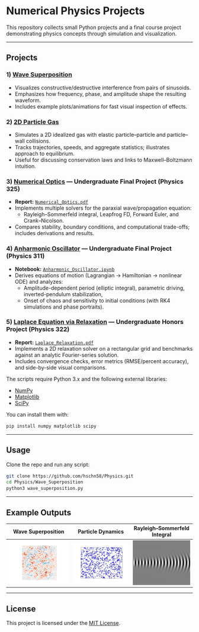 # Numerical Physics Projects

This repository collects small Python projects and a final course project demonstrating physics concepts through simulation and visualization.

---
## Projects

### 1) [Wave Superposition](Wave_Superposition)
- Visualizes constructive/destructive interference from pairs of sinusoids.
- Emphasizes how frequency, phase, and amplitude shape the resulting waveform.
- Includes example plots/animations for fast visual inspection of effects.

### 2) [2D Particle Gas](Particle_Dynamics)
- Simulates a 2D idealized gas with elastic particle–particle and particle–wall collisions.
- Tracks trajectories, speeds, and aggregate statistics; illustrates approach to equilibrium.
- Useful for discussing conservation laws and links to Maxwell–Boltzmann intuition.

### 3) [Numerical Optics](Numerical_Optics) — Undergraduate Final Project (Physics 325)
- **Report:** [`Numerical_Optics.pdf`](Numerical_Optics/Numerical_Optics.pdf)  
- Implements multiple solvers for the paraxial wave/propagation equation:
  - Rayleigh–Sommerfeld integral, Leapfrog FD, Forward Euler, and Crank–Nicolson.
- Compares stability, boundary conditions, and computational trade-offs; includes derivations and results.

### 4) [Anharmonic Oscillator](Anharmonic_Oscillator) — Undergraduate Final Project (Physics 311)
- **Notebook:** [`Anharmonic_Oscillator.ipynb`](Anharmonic_Oscillator/Anharmonic_Oscillator.ipynb)  
- Derives equations of motion (Lagrangian → Hamiltonian → nonlinear ODE) and analyzes:
  - Amplitude-dependent period (elliptic integral), parametric driving, inverted-pendulum stabilization,
  - Onset of chaos and sensitivity to initial conditions (with RK4 simulations and phase portraits).

### 5) [Laplace Equation via Relaxation](Laplace_Relaxation) — Undergraduate Honors Project (Physics 322)
- **Report:** [`Laplace_Relaxation.pdf`](Laplace_Relaxation/Laplace_Relaxation.pdf)  
- Implements a 2D relaxation solver on a rectangular grid and benchmarks against an analytic Fourier-series solution.
- Includes convergence checks, error metrics (RMSE/percent accuracy), and side-by-side visual comparisons.

The scripts require Python 3.x and the following external libraries:

- [NumPy](https://numpy.org/)  
- [Matplotlib](https://matplotlib.org/)  
- [SciPy](https://scipy.org/)  

You can install them with:

```bash
pip install numpy matplotlib scipy
```

---

## Usage
Clone the repo and run any script:

```bash
git clone https://github.com/hschn58/Physics.git
cd Physics/Wave_Superposition
python3 wave_superposition.py
```

---

## Example Outputs

| Wave Superposition | Particle Dynamics | Rayleigh–Sommerfeld Integral |
|--------------------|-------------------|-------------------------------|
| <img src="Example_Media/wave_superposition.gif" alt="Wave Superposition" width="250"> | <img src="Example_Media/2D_particle_gas.gif" alt="Particle Dynamics" width="250"> | <img src="Example_Media/rayleigh_sommerfeld_integral.png" alt="Rayleigh–Sommerfeld Integral" width="250"> |

---

## License 

This project is licensed under the [MIT License](./LICENSE).

